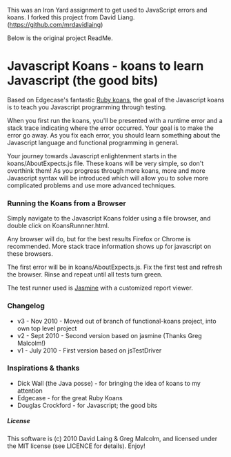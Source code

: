 This was an Iron Yard assignment to get used to JavaScript errors and koans.
I forked this project from David Liang. (https://github.com/mrdavidlaing)

Below is the original project ReadMe.

# Javascript Koans - koans to learn Javascript (the good bits) #

Based on Edgecase's fantastic
[Ruby koans](http://github.com/edgecase/ruby_koans), the goal of the
Javascript koans is to teach you Javascript programming through
testing.

When you first run the koans, you'll be presented with a runtime error and a
stack trace indicating where the error occurred. Your goal is to make the
error go away. As you fix each error, you should learn something about the
Javascript language and functional programming in general.

Your journey towards Javascript enlightenment starts in the koans/AboutExpects.js file. These
koans will be very simple, so don't overthink them! As you progress through
more koans, more and more Javascript syntax will be introduced which will allow
you to solve more complicated problems and use more advanced techniques.

### Running the Koans from a Browser

Simply navigate to the Javascript Koans folder using a file browser, and
double click on KoansRunnner.html.

Any browser will do, but for the best results Firefox or Chrome is
recommended. More stack trace information shows up for javascript on these
browsers.

The first error will be in koans/AboutExpects.js. Fix the first test and
refresh the browser. Rinse and repeat until all tests turn green.

The test runner used is [Jasmine](http://pivotal.github.com/jasmine/) with a
customized report viewer.

### Changelog

*  v3 - Nov 2010  - Moved out of branch of functional-koans project, into own top level project
*  v2 - Sept 2010 - Second version based on jasmine (Thanks Greg Malcolm!)
*  v1 - July 2010 - First version based on jsTestDriver

### Inspirations & thanks

*  Dick Wall (the Java posse) - for bringing the idea of koans to my attention
*  Edgecase - for the great Ruby Koans
*  Douglas Crockford - for Javascript; the good bits

##### License

This software is (c) 2010 David Laing & Greg Malcolm, and licensed under the MIT license (see
LICENCE for details).  Enjoy!
